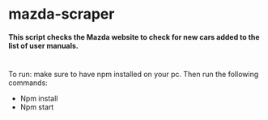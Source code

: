 # mazda-scraper
#### This script checks the Mazda website to check for new cars added to the list of user manuals.
#
To run:
make sure to have npm installed on your pc. Then run the following commands:
- Npm install
- Npm start